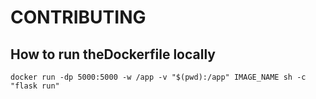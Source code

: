 # CONTRIBUTING

## How to run theDockerfile locally

```
docker run -dp 5000:5000 -w /app -v "$(pwd):/app" IMAGE_NAME sh -c "flask run"
```